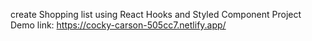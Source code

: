 create Shopping list using React Hooks and Styled Component
Project Demo link: https://cocky-carson-505cc7.netlify.app/
